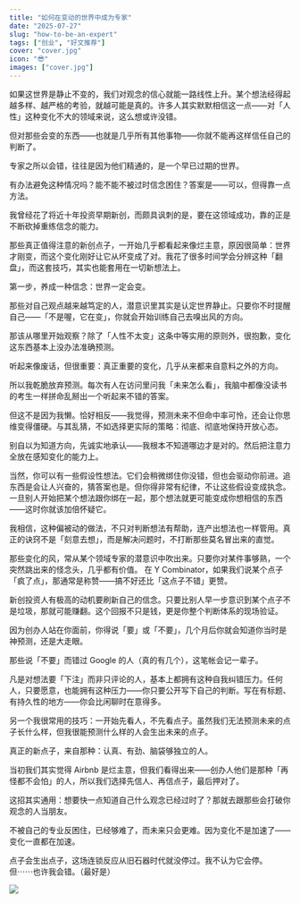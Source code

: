 ```yaml
---
title: "如何在变动的世界中成为专家"
date: "2025-07-27"
slug: "how-to-be-an-expert"
tags: ["创业", "好文推荐"]
cover: "cover.jpg"
icon: "😎"
images: ["cover.jpg"]
---
```

如果这世界是静止不变的，我们对观念的信心就能一路线性上升。某个想法经得起越多样、越严格的考验，就越可能是真的。许多人其实默默相信这一点——对「人性」这种变化不大的领域来说，这么想或许没错。



但对那些会变的东西——也就是几乎所有其他事物——你就不能再这样信任自己的判断了。



专家之所以会错，往往是因为他们精通的，是一个早已过期的世界。



有办法避免这种情况吗？能不能不被过时信念困住？答案是——可以，但得靠一点方法。



我曾经花了将近十年投资早期新创，而颇具讽刺的是，要在这领域成功，靠的正是不断砍掉重练信念的能力。



那些真正值得注意的新创点子，一开始几乎都看起来像烂主意，原因很简单：世界才刚变，而这个变化刚好让它从坏变成了对。我花了很多时间学会分辨这种「翻盘」，而这套技巧，其实也能套用在一切新想法上。



第一步，养成一种信念：世界一定会变。



那些对自己观点越来越笃定的人，潜意识里其实是认定世界静止。只要你不时提醒自己——「不是喔，它在变」，你就会开始训练自己去嗅出风的方向。



那该从哪里开始观察？除了「人性不太变」这条中等实用的原则外，很抱歉，变化这东西基本上没办法准确预测。



听起来像废话，但很重要：真正重要的变化，几乎从来都来自意料之外的方向。



所以我乾脆放弃预测。每次有人在访问里问我「未来怎么看」，我脑中都像没读书的考生一样拼命乱掰出一个听起来不错的答案。



但这不是因为我懒。恰好相反——我觉得，预测未来不但命中率可怜，还会让你思维变得僵硬。与其乱猜，不如选择更实际的策略：彻底、彻底地保持开放心态。



别自以为知道方向，先诚实地承认——我根本不知道哪边才是对的。然后把注意力全放在感知变化的能力上。



当然，你可以有一些假设性想法。它们会稍微绑住你没错，但也会驱动你前进。追东西是会让人兴奋的，猜答案也是。但你得非常有纪律，不让这些假设变成执念。
一旦别人开始把某个想法跟你绑在一起，那个想法就更可能变成你想相信的东西——这时你就该加倍怀疑它。



我相信，这种偏被动的做法，不只对判断想法有帮助，连产出想法也一样管用。真正的诀窍不是「刻意去想」，而是解决问题时，不打断那些莫名冒出来的直觉。



那些变化的风，常从某个领域专家的潜意识中吹出来。只要你对某件事够熟，一个突然跳出来的怪念头，几乎都有价值。
在 Y Combinator，如果我们说某个点子「疯了点」，那通常是称赞——搞不好还比「这点子不错」更赞。



新创投资人有极高的动机要刷新自己的信念。只要比别人早一步意识到某个点子不是垃圾，那就可能赚翻。这个回报不只是钱，更是你整个判断体系的现场验证。



因为创办人站在你面前，你得说「要」或「不要」，几个月后你就会知道你当时是神预测，还是大走眼。



那些说「不要」而错过 Google 的人（真的有几个），这笔帐会记一辈子。



凡是对想法要「下注」而非只评论的人，基本上都拥有这种自我纠错压力。任何人，只要愿意，也能拥有这种压力——你只要公开写下自己的判断。写在有标题、有持久性的地方——你会比闲聊时在意得多。



另一个我很常用的技巧：一开始先看人，不先看点子。虽然我们无法预测未来的点子长什么样，但我很能预测什么样的人会生出未来的点子。



真正的新点子，来自那种：认真、有劲、脑袋够独立的人。



当初我们其实觉得 Airbnb 是烂主意，但我们看得出来——创办人他们是那种「再怪都不会怕」的人，所以我们选择先信人、再信点子，最后押对了。



这招其实通用：想要快一点知道自己什么观念已经过时了？那就去跟那些会打破你观念的人当朋友。



不被自己的专业反困住，已经够难了，而未来只会更难。因为变化不是加速了——变化一直都在加速。



点子会生出点子，这场连锁反应从旧石器时代就没停过。我不认为它会停。
但⋯⋯也许我会错。（最好是）




![](https://prod-files-secure.s3.us-west-2.amazonaws.com/112d0858-5090-4d34-a606-b75eb8d65fd2/46476355-9cf3-4e99-9b7a-3531bc426380/1000202064.png?X-Amz-Algorithm=AWS4-HMAC-SHA256&X-Amz-Content-Sha256=UNSIGNED-PAYLOAD&X-Amz-Credential=ASIAZI2LB466ZCQEHBZ5%2F20250824%2Fus-west-2%2Fs3%2Faws4_request&X-Amz-Date=20250824T112638Z&X-Amz-Expires=3600&X-Amz-Security-Token=IQoJb3JpZ2luX2VjEOr%2F%2F%2F%2F%2F%2F%2F%2F%2F%2FwEaCXVzLXdlc3QtMiJIMEYCIQCV6%2FasZmFddYZHOTLUddw6pZx4HzjTvVzL%2Fi5u%2ByYKfAIhAP9gL1QN0nTxmzhKCbVd3nGVXTMMNL0OvpjkK%2Fjo6YhnKv8DCEMQABoMNjM3NDIzMTgzODA1IgwT9chjclBnJnMdgucq3AOZivFnGmzJeJ4kuzkk3vvCTaZrV%2Fi1h5%2F6jLtquQvBNRmYV2cpiLPZjhS68p6isNgRD0H%2F9q%2B321VcxUX40oLWjXi1FLyp8uWENLZU10IF%2FESlJjVnB0iz6AeuN9plnXTHo3p9b2DgHWZciQProyWr192Y9O1AT8m6t4f58Jpm2fWFSQFR1BmZI1hZ2HhdgNiAEfq5doWAuEX7BEhpVRX%2BJKcCKukHcrbC4mEtUcYXgda2lmw48UweFUNLG8XIDdTx60xQrqWhXLsL%2F12GWL4xel1XEZS50nTilzNdnKOmEYhwAfUm4L4%2Fl2mLAKXmbxyTEreqHxofig4EomVwt748cWOFKlncUXQ3eyVcEJEAYrhqT4VltkSgUC1h6d9Cvg%2FA6rGZBhkTDZ6HqvTbjV7ciX6Zd5SsTm02shRtSjQxb35lk%2Bpjqjy0KGQCPNyefVh6UL7Tg7OmuxMoqK8sq4e1NuVWOSvT%2BxKrgD5E1saVNC8OIToe5UC297ulCGT%2BT1ano82WoCtkzBcbHm7DA%2F7qX7V%2FTNyDwDJ%2F97Fwck0bB335MpdqpVeBl06zpUEZ%2FSMRIlYuxWDZegG%2FD4tA8nDNIfc5vxgM33N5Y3bR8sNkv8C1PyxeUVriNfPrBTDxuKvFBjqkAYGSbtFQNLw8IaJr8v6jaNyIXrPbPQIl9V8WEAG02L75vYMPxJuyXvzfxRFFAJkw1ZtJf%2FbcZL5E06zuqHngCGV1E6Wt2FDizwMDGBCBwIPqtFoajsW67%2BnFNxCfL1mQ1LHbT%2B3vXGUx3bvNsBrfHf4yVgs%2FqFQlcudlqFmm15eUgLEwE8lmKoTEBkXsrvPB98UCl4aQk67EYnpUeAR2H5IByQ6J&X-Amz-Signature=039dcb2dfa8bbf82ddeaeea000455aa9ad3d7b817d8e36f84143adc2a6277429&X-Amz-SignedHeaders=host&x-amz-checksum-mode=ENABLED&x-id=GetObject)

